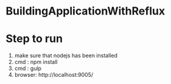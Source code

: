 # BuildingApplicationWithReflux
# Step to run
1. make sure that nodejs has been installed
2. cmd : npm install
3. cmd : gulp
4. browser: http://localhost:9005/
